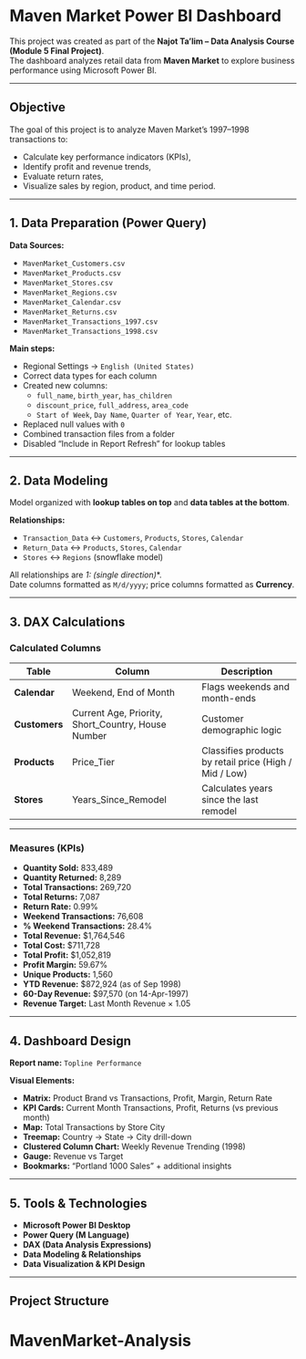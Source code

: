 #  Maven Market Power BI Dashboard

This project was created as part of the **Najot Ta’lim – Data Analysis Course (Module 5 Final Project)**.  
The dashboard analyzes retail data from **Maven Market** to explore business performance using Microsoft Power BI.

---

##  Objective

The goal of this project is to analyze Maven Market’s 1997–1998 transactions to:
- Calculate key performance indicators (KPIs),
- Identify profit and revenue trends,
- Evaluate return rates,
- Visualize sales by region, product, and time period.

---

##  1. Data Preparation (Power Query)

**Data Sources:**
- `MavenMarket_Customers.csv`
- `MavenMarket_Products.csv`
- `MavenMarket_Stores.csv`
- `MavenMarket_Regions.csv`
- `MavenMarket_Calendar.csv`
- `MavenMarket_Returns.csv`
- `MavenMarket_Transactions_1997.csv`
- `MavenMarket_Transactions_1998.csv`

**Main steps:**
- Regional Settings → `English (United States)`
- Correct data types for each column
- Created new columns:
  - `full_name`, `birth_year`, `has_children`
  - `discount_price`, `full_address`, `area_code`
  - `Start of Week`, `Day Name`, `Quarter of Year`, `Year`, etc.
- Replaced null values with `0`
- Combined transaction files from a folder
- Disabled “Include in Report Refresh” for lookup tables

---

##  2. Data Modeling

Model organized with **lookup tables on top** and **data tables at the bottom**.

**Relationships:**
- `Transaction_Data` ↔ `Customers`, `Products`, `Stores`, `Calendar`
- `Return_Data` ↔ `Products`, `Stores`, `Calendar`
- `Stores` ↔ `Regions` (snowflake model)

All relationships are **1:* (single direction)**.  
Date columns formatted as `M/d/yyyy`; price columns formatted as **Currency**.

---

##  3. DAX Calculations

###  Calculated Columns
| Table | Column | Description |
|--------|---------|-------------|
| **Calendar** | Weekend, End of Month | Flags weekends and month-ends |
| **Customers** | Current Age, Priority, Short_Country, House Number | Customer demographic logic |
| **Products** | Price_Tier | Classifies products by retail price (High / Mid / Low) |
| **Stores** | Years_Since_Remodel | Calculates years since the last remodel |

---

###  Measures (KPIs)
- **Quantity Sold:** 833,489  
- **Quantity Returned:** 8,289  
- **Total Transactions:** 269,720  
- **Total Returns:** 7,087  
- **Return Rate:** 0.99%  
- **Weekend Transactions:** 76,608  
- **% Weekend Transactions:** 28.4%  
- **Total Revenue:** \$1,764,546  
- **Total Cost:** \$711,728  
- **Total Profit:** \$1,052,819  
- **Profit Margin:** 59.67%  
- **Unique Products:** 1,560  
- **YTD Revenue:** \$872,924 (as of Sep 1998)  
- **60-Day Revenue:** \$97,570 (on 14-Apr-1997)  
- **Revenue Target:** Last Month Revenue × 1.05  

---

##  4. Dashboard Design

**Report name:** `Topline Performance`

**Visual Elements:**
-  **Matrix:** Product Brand vs Transactions, Profit, Margin, Return Rate  
-  **KPI Cards:** Current Month Transactions, Profit, Returns (vs previous month)  
-  **Map:** Total Transactions by Store City  
-  **Treemap:** Country → State → City drill-down  
-  **Clustered Column Chart:** Weekly Revenue Trending (1998)  
-  **Gauge:** Revenue vs Target  
-  **Bookmarks:** “Portland 1000 Sales” + additional insights  

---

##  5. Tools & Technologies

- **Microsoft Power BI Desktop**
- **Power Query (M Language)**
- **DAX (Data Analysis Expressions)**
- **Data Modeling & Relationships**
- **Data Visualization & KPI Design**

---

##  Project Structure

# MavenMarket-Analysis
